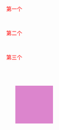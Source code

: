 <!DOCTYPE html>
<html lang="en">
<head>
    <meta charset="UTF-8">
    <title>Title</title>
    
</body><style>
    .nav{
        width:100px;
        height:200px;
        cursor: pointer;
    }
    .nav p{
        width:50px;
        height:50px;
        color:red;
    }
    .color{
        width:100px;
        height:100px;
        list-style: none;
    }
    .color .color-1{
        width:100px;
        height:100px;
        background-color: #DC85CD;
    }
    .color .color-2{
        width:100px;
        height:100px;
        background-color: #33CCFF;
        display: none;
    }
    .color .color-3{
        width:100px;
        height:100px;
        background-color: #4AA52B;
        display: none;
    }
</style>
</head>
<body>
<div class="nav">
    <p>第一个</p>
    <p>第二个</p>
    <p>第三个</p>
</div>
<ul class="color">
    <li class="color-1"></li>
    <li class="color-2"></li>
    <li class="color-3"></li>
</ul>
<script>
    var theNav=document.querySelectorAll(".nav p");
    var theColor=document.querySelectorAll(".color li");
    for(var i=0;i<theNav.length;i++){
        (function(i){
            theNav[i].onmousedown=function(){
                for(var j=0;j<theNav.length;j++){
                    theColor[j].style.display="none";

                }
                theColor[i].style.display="block";

            }
        })(i);
    }
</script>
</html>
